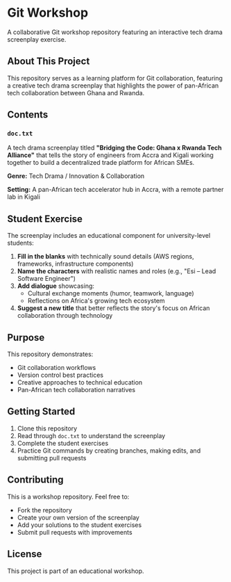 # Git Workshop

A collaborative Git workshop repository featuring an interactive tech drama screenplay exercise.

## About This Project

This repository serves as a learning platform for Git collaboration, featuring a creative tech drama screenplay that highlights the power of pan-African tech collaboration between Ghana and Rwanda.

## Contents

### `doc.txt`
A tech drama screenplay titled **"Bridging the Code: Ghana x Rwanda Tech Alliance"** that tells the story of engineers from Accra and Kigali working together to build a decentralized trade platform for African SMEs.

**Genre:** Tech Drama / Innovation & Collaboration

**Setting:** A pan-African tech accelerator hub in Accra, with a remote partner lab in Kigali

## Student Exercise

The screenplay includes an educational component for university-level students:

1. **Fill in the blanks** with technically sound details (AWS regions, frameworks, infrastructure components)
2. **Name the characters** with realistic names and roles (e.g., "Esi – Lead Software Engineer")
3. **Add dialogue** showcasing:
   - Cultural exchange moments (humor, teamwork, language)
   - Reflections on Africa's growing tech ecosystem
4. **Suggest a new title** that better reflects the story's focus on African collaboration through technology

## Purpose

This repository demonstrates:
- Git collaboration workflows
- Version control best practices
- Creative approaches to technical education
- Pan-African tech collaboration narratives

## Getting Started

1. Clone this repository
2. Read through `doc.txt` to understand the screenplay
3. Complete the student exercises
4. Practice Git commands by creating branches, making edits, and submitting pull requests

## Contributing

This is a workshop repository. Feel free to:
- Fork the repository
- Create your own version of the screenplay
- Add your solutions to the student exercises
- Submit pull requests with improvements

## License

This project is part of an educational workshop.
